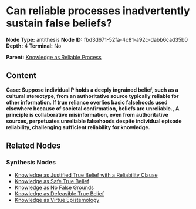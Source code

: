 # Can reliable processes inadvertently sustain false beliefs?

**Node Type:** antithesis
**Node ID:** fbd3d671-52fa-4c81-a92c-dabb6cad35b0
**Depth:** 4
**Terminal:** No

**Parent:** [Knowledge as Reliable Process](knowledge-as-reliable-process-synthesis-ff5c39ac-284c-4b30-bc5c-9d0e7edf807e.md)

## Content

**Case: Suppose individual P holds a deeply ingrained belief, such as a cultural stereotype, from an authoritative source typically reliable for other information. If true reliance overlies basic falsehoods used elsewhere because of societal confirmation, beliefs are unreliable.**, **A principle is collaborative misinformation, even from authoritative sources, perpetuates unreliable falsehoods despite individual episode reliability, challenging sufficient reliability for knowledge.**

## Related Nodes

### Synthesis Nodes

- [Knowledge as Justified True Belief with a Reliability Clause](knowledge-as-justified-true-belief-with-a-reliability-clause-synthesis-2dc00869-cdff-4dca-864f-36af5a965e22.md)
- [Knowledge as Safe True Belief](knowledge-as-safe-true-belief-synthesis-58a4aa63-812f-4d73-a566-b2ed45e097e2.md)
- [Knowledge as No False Grounds](knowledge-as-no-false-grounds-synthesis-5f9c7017-6ee0-44b0-8af7-f76162ea33bf.md)
- [Knowledge as Defeasible True Belief](knowledge-as-defeasible-true-belief-synthesis-d7bc286a-e547-47b8-8d60-cde67254d070.md)
- [Knowledge as Virtue Epistemology](knowledge-as-virtue-epistemology-synthesis-27ba3cef-b371-4ed0-a2e9-efd52dca284d.md)
